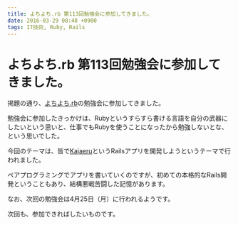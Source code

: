 ```yaml
---
title: よちよち.rb 第113回勉強会に参加してきました。
date: 2016-03-29 08:48 +0900
tags: IT技術, Ruby, Rails
---
```


# よちよち.rb 第113回勉強会に参加してきました。

掲題の通り、[よちよち.rb](https://yochiyochirb.doorkeeper.jp/)の勉強会に参加してきました。

勉強会に参加したきっかけは、Rubyというすらすら書ける言語を自分の武器にしたいという思いと、仕事でもRubyを使うことになったから勉強しないとな、という思いでした。

今回のテーマは、皆で[Kajaeru](https://github.com/yochiyochirb/kajaeru)というRailsアプリを開発しようというテーマで行われました。

ペアプログラミングでアプリを書いていくのですが、初めての本格的なRails開発ということもあり、結構悪戦苦闘した記憶があります。

なお、次回の勉強会は4月25日（月）に行われるようです。

次回も、参加できればしたいものです。
